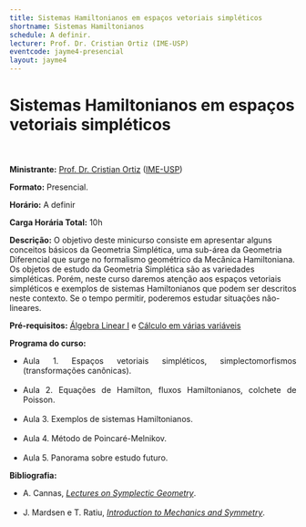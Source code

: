 ```yaml
---
title: Sistemas Hamiltonianos em espaços vetoriais simpléticos
shortname: Sistemas Hamiltonianos
schedule: A definir.
lecturer: Prof. Dr. Cristian Ortiz (IME-USP)
eventcode: jayme4-presencial
layout: jayme4
---
```


# Sistemas Hamiltonianos em espaços vetoriais simpléticos <br><br>

**Ministrante:** [Prof. Dr. Cristian Ortiz](https://sites.google.com/view/cristian-ortiz) ([IME-USP](https://www.ime.usp.br/))

**Formato:** Presencial.

**Horário:** A definir

**Carga Horária Total:** 10h

**Descrição:** O objetivo deste minicurso consiste em apresentar alguns conceitos básicos da Geometria Simplética, uma sub-área da Geometria Diferencial que surge no formalismo geométrico da Mecânica Hamiltoniana. Os objetos de estudo da Geometria Simplética são as variedades simpléticas. Porém, neste curso daremos atenção aos espaços vetoriais simpléticos e exemplos de sistemas Hamiltonianos que podem ser descritos neste contexto. Se o tempo permitir, poderemos estudar situações não-lineares.

**Pré-requisitos:** [Álgebra Linear I](https://uspdigital.usp.br/jupiterweb/obterDisciplina?sgldis=MAT0122&verdis=2) e [Cálculo em várias variáveis](https://uspdigital.usp.br/jupiterweb/obterDisciplina?nomdis=&sgldis=MAT0216)

**Programa do curso:**

<div style="text-align: justify">
 <ul>
  <li>Aula 1. Espaços vetoriais simpléticos, simplectomorfismos (transformações canônicas).</li> <br>
  <li>Aula 2. Equações de Hamilton, fluxos Hamiltonianos, colchete de Poisson. </li> <br>
  <li>Aula 3. Exemplos de sistemas Hamiltonianos. </li> <br>
  <li>Aula 4. Método de Poincaré-Melnikov. </li> <br>
  <li>Aula 5. Panorama sobre estudo futuro. </li>
 </ul>
</div>

**Bibliografia:**

<div style="text-align: justify">
 <ul>
  <li>  A. Cannas, <a href="https://www.google.com/url?sa=t&rct=j&q=&esrc=s&source=web&cd=&cad=rja&uact=8&ved=2ahUKEwjJpuON0bf4AhURnpUCHVZnAk8QFnoECAUQAQ&url=https%3A%2F%2Fpeople.math.ethz.ch%2F~acannas%2FPapers%2Flsg.pdf&usg=AOvVaw3jW5-CXsOZPOho0TZI1uGj"><i>Lectures on Symplectic Geometry</i></a>.</li> <br>
    <li>  J. Mardsen e T. Ratiu, <a href="https://www.google.com/url?sa=t&rct=j&q=&esrc=s&source=web&cd=&cad=rja&uact=8&ved=2ahUKEwjHt87n0Lf4AhXDjJUCHRDfCv4QFnoECAMQAQ&url=https%3A%2F%2Fwww.fisica.net%2Fmecanicaclassica%2Fintroduction_to_mechanics_and_symmetry_by_jerrold_marsden.pdf&usg=AOvVaw22DQWXc4bHgl1z_H7ciWWU"><i>Introduction to Mechanics and Symmetry</i></a>.</li>
 </ul>
</div>
